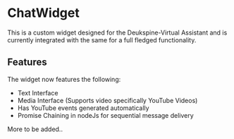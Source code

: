 # ChatWidget

This is a custom widget designed for the Deukspine-Virtual Assistant and is currently integrated with the same for a full fledged functionality.

## Features
The widget now features the following:
- Text Interface
- Media Interface (Supports video specifically YouTube Videos)
- Has YouTube events generated automatically
- Promise Chaining in nodeJs for sequential message delivery

More to be added..
